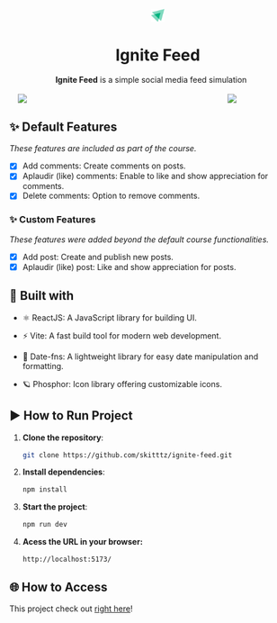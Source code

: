 <div id="user-content-toc" align="center"><ul align="center" style="list-style: none;"><img width="5%" src="./public/favicon.svg"> <summary><h1>Ignite Feed</h1></summary></img></ul></div>

<div align="center"><b>Ignite Feed</b> is a simple social media feed simulation </div>

</br>

<div align="center" style="display: flex; justify-content: center; align-items: center;">
  <img width="70%" src="https://i.ibb.co/PGg5DPr/pc-ignite-feed.png">
  <img width="20%" src="https://i.ibb.co/vqd2PvZ/phone-ignite-feed.png" style="margin-left: 20px;">
</div>

## ✨ Default Features

_These features are included as part of the course._

- [x] Add comments: Create comments on posts.
- [x] Aplaudir (like) comments: Enable to like and show appreciation for comments.
- [x] Delete comments: Option to remove comments.

### ✨ Custom Features

_These features were added beyond the default course functionalities._

- [x] Add post: Create and publish new posts.
- [x] Aplaudir (like) post: Like and show appreciation for posts.

## 🔧 Built with

- ⚛️ ReactJS: A JavaScript library for building UI.

- ⚡ Vite: A fast build tool for modern web development.

- 📅 Date-fns: A lightweight library for easy date manipulation and formatting.

- 🪐 Phosphor: Icon library offering customizable icons.

## ▶️ How to Run Project

1. **Clone the repository**:

   ```bash
   git clone https://github.com/skitttz/ignite-feed.git
   ```

2. **Install dependencies**:

   ```bash
   npm install
   ```

3. **Start the project**:

   ```bash
   npm run dev
   ```

4. **Acess the URL in your browser:**
   ```
   http://localhost:5173/
   ```

## 🌐 How to Access

This project check out [right here](https://ignite-feed-psi-amber.vercel.app/)!
